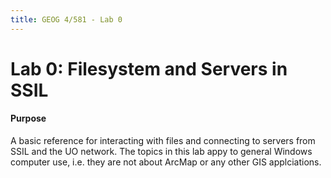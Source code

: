 ```yaml
---
title: GEOG 4/581 - Lab 0
---
```


# Lab 0: Filesystem and Servers in SSIL

#### Purpose

A basic reference for interacting with files and connecting to servers from SSIL and the UO network. The topics in this lab appy to general Windows computer use, i.e. they are not about ArcMap or any other GIS applciations.
